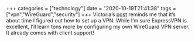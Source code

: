 +++
categories = ["technology"]
date = "2020-10-19T21:41:38"
tags = ["vpn","WireGuard","security"]
+++
Victoria’s [post](https://victoria.dev/blog/three-rules-for-choosing-a-vpn-that-takes-your-privacy-seriously/) reminds me that it’s about time I figured out how to set up a VPN. While I’m sure ExpressVPN is excellent, I’ll learn tons more by configuring my own WireGuard VPN server. It already comes with client support!
               